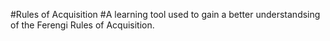 #Rules of Acquisition
#A learning tool used to gain a better understandsing of the Ferengi Rules of Acquisition.
